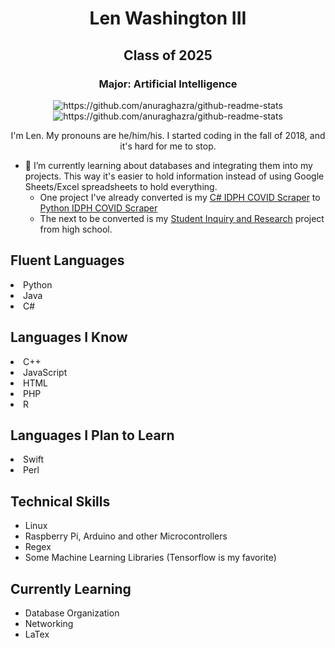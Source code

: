 <h1 align="center">Len Washington III</h1>
<h2 align="center">Class of 2025</h2>
<h3 align="center">Major: Artificial Intelligence</h3>

<p align="center"><img src="https://github-readme-stats.vercel.app/api?username=lwashington3&show_icons=true&count_private=true&show_border=false&include_all_commits=true&theme=tokyonight&custom_title=Len%20Washington%20III%27s%20GitHub%20Stats" alt="https://github.com/anuraghazra/github-readme-stats"/></center>
<br>
<img align="center" src="https://github-readme-stats.vercel.app/api/top-langs/?username=lwashington3&layout=compact&theme=tokyonight" alt="https://github.com/anuraghazra/github-readme-stats"/></p>

<div style="text-align: center;">I'm Len. My pronouns are he/him/his. I started coding in the fall of 2018, and it's hard for me to stop.</div>

- 🌱 I’m currently learning about databases and integrating them into my projects. This way it's easier to hold information instead of using Google Sheets/Excel spreadsheets to hold everything.
	- One project I've already converted is my [C# IDPH COVID Scraper](https://github.com/lwashington3/illinois_covid_data "Illinois COVID Data") to [Python IDPH COVID Scraper](https://github.com/lwashington3/COVID.py "COVID.py")
	- The next to be converted is my [Student Inquiry and Research](https://github.com/lwashington3/student-inquiry-research) project from high school.

<h2>Fluent Languages</h2>
	<uo>
		<li>Python</li>
		<li>Java</li>
		<li>C#</li>
	</uo>

<h2>Languages I Know</h2>
	<uo>
		<li>C++</li>
		<li>JavaScript</li>
		<li>HTML</li>
		<li>PHP</li>
		<li>R</li>
	</uo>

<h2>Languages I Plan to Learn</h2>
	<uo>
		<li>Swift</li>
		<li>Perl</li>
  </uo>

<h2>Technical Skills</h2>
<ul>
	<li>Linux</li>
	<li>Raspberry Pi, Arduino and other Microcontrollers</li>
	<li>Regex</li>
	<li>Some Machine Learning Libraries (Tensorflow is my favorite)</li>
</ul>

<h2>Currently Learning</h2>
<ul>
	<li>Database Organization</li>
	<li>Networking</li>
	<li>LaTex</li>
</ul>
